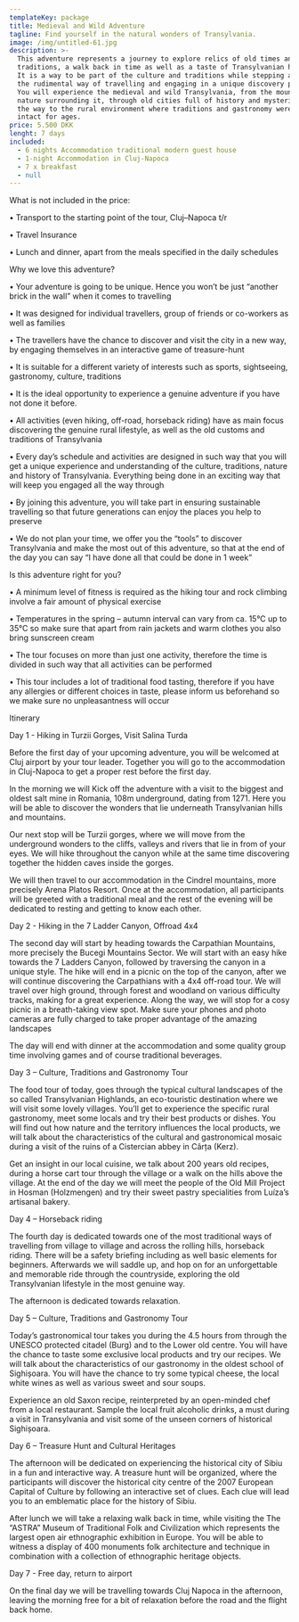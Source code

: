 ```yaml
---
templateKey: package
title: Medieval and Wild Adventure
tagline: Find yourself in the natural wonders of Transylvania.
image: /img/untitled-61.jpg
description: >-
  This adventure represents a journey to explore relics of old times and
  traditions, a walk back in time as well as a taste of Transylvanian history.
  It is a way to be part of the culture and traditions while stepping away from
  the rudimental way of travelling and engaging in a unique discovery process.
  You will experience the medieval and wild Transylvania, from the mountains and
  nature surrounding it, through old cities full of history and mysteries, all
  the way to the rural environment where traditions and gastronomy were kept
  intact for ages.
price: 5.500 DKK
lenght: 7 days
included:
  - 6 nights Accommodation traditional modern guest house
  - 1-night Accommodation in Cluj-Napoca
  - 7 x breakfast
  - null
---
```

What is not included in the price:

•	Transport to the starting point of the tour, Cluj–Napoca t/r

•	Travel Insurance

•	Lunch and dinner, apart from the meals specified in the daily schedules



Why we love this adventure?

•	Your adventure is going to be unique. Hence you won’t be just “another brick in the wall” when it comes to travelling

•	It was designed for individual travellers, group of friends or co-workers as well as families

•	The travellers have the chance to discover and visit the city in a new way, by engaging themselves in an interactive game of treasure-hunt

•	It is suitable for a different variety of interests such as sports, sightseeing, gastronomy, culture, traditions

•	It is the ideal opportunity to experience a genuine adventure if you have not done it before. 

•	All activities (even hiking, off-road, horseback riding) have as main focus discovering the genuine rural lifestyle, as well as the old customs and traditions of Transylvania

•	Every day’s schedule and activities are designed in such way that you will get a unique experience and understanding of the culture, traditions, nature and history of Transylvania. Everything being done in an exciting way that will keep you engaged all the way through

•	By joining this adventure, you will take part in ensuring sustainable travelling so that future generations can enjoy the places you help to preserve

•	We do not plan your time, we offer you the “tools” to discover Transylvania and make the most out of this adventure, so that at the end of the day you can say “I have done all that could be done in 1 week”





Is this adventure right for you?

•	A minimum level of fitness is required as the hiking tour and rock climbing involve a fair amount of physical exercise

•	Temperatures in the spring – autumn interval can vary from ca. 15°C up to 35°C so make sure that apart from rain jackets and warm clothes you also bring sunscreen cream

•	The tour focuses on more than just one activity, therefore the time is divided in such way that all activities can be performed

•	This tour includes a lot of traditional food tasting, therefore if you have any allergies or different choices in taste, please inform us beforehand so we make sure no unpleasantness will occur 







Itinerary 

Day 1 - Hiking in Turzii Gorges, Visit Salina Turda

Before the first day of your upcoming adventure, you will be welcomed at Cluj airport by your tour leader. Together you will go to the accommodation in Cluj-Napoca to get a proper rest before the first day.



In the morning we will Kick off the adventure with a visit to the biggest and oldest salt mine in Romania, 108m underground, dating from 1271. Here you will be able to discover the wonders that lie underneath Transylvanian hills and mountains.



Our next stop will be Turzii gorges, where we will move from the underground wonders to the cliffs, valleys and rivers that lie in from of your eyes. We will hike throughout the canyon while at the same time discovering together the hidden caves inside the gorges.



We will then travel to our accommodation in the Cindrel mountains, more precisely Arena Platos Resort. Once at the accommodation, all participants will be greeted with a traditional meal and the rest of the evening will be dedicated to resting and getting to know each other.



Day 2 - Hiking in the 7 Ladder Canyon, Offroad 4x4

The second day will start by heading towards the Carpathian Mountains, more precisely the Bucegi Mountains Sector. We will start with an easy hike towards the 7 Ladders Canyon, followed by traversing the canyon in a unique style. The hike will end in a picnic on the top of the canyon, after we will continue discovering the Carpathians with a 4x4 off-road tour. We will travel over high ground, through forest and woodland on various difficulty tracks, making for a great experience. Along the way, we will stop for a cosy picnic in a breath-taking view spot. Make sure your phones and photo cameras are fully charged to take proper advantage of the amazing landscapes



The day will end with dinner at the accommodation and some quality group time involving games and of course traditional beverages. 



Day 3 – Culture, Traditions and Gastronomy Tour

The food tour of today, goes through the typical cultural landscapes of the so called Transylvanian Highlands, an eco-touristic destination where we will visit some lovely villages. You’ll get to experience the specific rural gastronomy, meet some locals and try their best products or dishes. You will find out how nature and the territory influences the local products, we will talk about the characteristics of the cultural and gastronomical mosaic during a visit of the ruins of a Cistercian abbey in Cârța (Kerz).

Get an insight in our local cuisine, we talk about 200 years old recipes, during a horse cart tour through the village or a walk on the hills above the village. At the end of the day we will meet the people of the Old Mill Project in Hosman (Holzmengen) and try their sweet pastry specialities from Luíza’s artisanal bakery.



Day 4 – Horseback riding 

The fourth day is dedicated towards one of the most traditional ways of travelling from village to village and across the rolling hills, horseback riding. There will be a safety briefing including as well basic elements for beginners. Afterwards we will saddle up, and hop on for an unforgettable and memorable ride through the countryside, exploring the old Transylvanian lifestyle in the most genuine way.



The afternoon is dedicated towards relaxation.





Day 5 – Culture, Traditions and Gastronomy Tour

Today’s gastronomical tour takes you during the 4.5 hours from through the UNESCO protected citadel (Burg) and to the Lower old centre. You will have the chance to taste some exclusive local products and try our recipes. We will talk about the characteristics of our gastronomy in the oldest school of Sighișoara. You will have the chance to try some typical cheese, the local white wines as well as various sweet and sour soups.



Experience an old Saxon recipe, reinterpreted by an open-minded chef from a local restaurant. Sample the local fruit alcoholic drinks, a must during a visit in Transylvania and visit some of the unseen corners of historical Sighișoara.



Day 6 – Treasure Hunt and Cultural Heritages 

The afternoon will be dedicated on experiencing the historical city of Sibiu in a fun and interactive way. A treasure hunt will be organized, where the participants will discover the historical city centre of the 2007 European Capital of Culture by following an interactive set of clues. Each clue will lead you to an emblematic place for the history of Sibiu.



After lunch we will take a relaxing walk back in time, while visiting the The “ASTRA” Museum of Traditional Folk and Civilization which represents the largest open air ethnographic exhibition in Europe. You will be able to witness a display of 400 monuments folk architecture and technique in combination with a collection of ethnographic heritage objects.





Day 7 - Free day, return to airport

On the final day we will be travelling towards Cluj Napoca in the afternoon, leaving the morning free for a bit of relaxation before the road and the flight back home.
